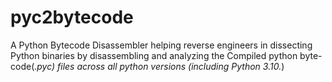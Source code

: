 # pyc2bytecode
A Python Bytecode Disassembler helping reverse engineers in dissecting Python binaries by disassembling and analyzing the Compiled python byte-code(*.pyc) files across all python versions (including Python 3.10.*) 
